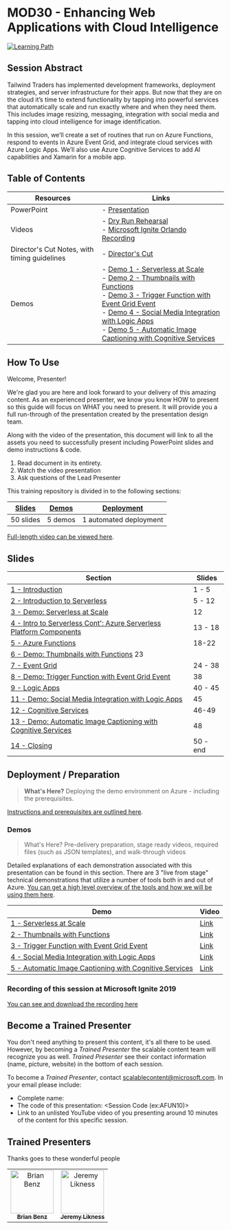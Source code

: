 # MOD30 - Enhancing Web Applications with Cloud Intelligence

[![Learning Path](https://img.shields.io/badge/Learning%20Path-MOD-fe5e00?logo=microsoft)](https://github.com/microsoft/ignite-learning-paths-training-mod/)

## Session Abstract

Tailwind Traders has implemented development frameworks, deployment strategies, and server infrastructure for their apps. But now that they are on the cloud it’s time to extend functionality by tapping into powerful services that automatically scale and run exactly where and when they need them. This includes image resizing, messaging, integration with social media and tapping into cloud intelligence for image identification.

In this session, we’ll create a set of routines that run on Azure Functions, respond to events in Azure Event Grid, and integrate cloud services with Azure Logic Apps. We’ll also use Azure Cognitive Services to add AI capabilities and Xamarin for a mobile app.

## Table of Contents

| Resources          | Links                            |
|-------------------|----------------------------------|
| PowerPoint        | - [Presentation](https://globaleventcdn.blob.core.windows.net/assets/mod/mod30/mod30-2019-10_Oct-24.pptx) |
| Videos            | - [Dry Run Rehearsal](https://globaleventcdn.blob.core.windows.net/assets/mod/mod30/MOD30DryRun.mp4) <br/>- [Microsoft Ignite Orlando Recording](https://myignite.techcommunity.microsoft.com/sessions/82990) |
| Director's Cut Notes, with timing guidelines | - [Director's Cut](directors_cut.md) |
| Demos             | - [Demo 1 - Serverless at Scale](./demos.md#demo-1-serverless-for-elastic-scale-watch-)<br/>- [Demo 2 - Thumbnails with Functions](./demos.md#demo-2-thumbnails-with-functions-watch-) <br/>- [Demo 3 - Trigger Function with Event Grid Event ](./demos.md#demo-3-trigger-function-with-event-grid-event-watch-) <br/>- [Demo 4 - Social Media Integration with Logic Apps ](./demos.md#demo-4-social-media-integration-with-logic-apps-watch-) <br/>- [Demo 5 - Automatic Image Captioning with Cognitive Services](./demos.md#demo-4-automatic-image-captioning-with-logic-apps-watch-) |


## How To Use

Welcome, Presenter!

We're glad you are here and look forward to your delivery of this amazing content. As an experienced presenter, we know you know HOW to present so this guide will focus on WHAT you need to present. It will provide you a full run-through of the presentation created by the presentation design team.

Along with the video of the presentation, this document will link to all the assets you need to successfully present including PowerPoint slides and demo instructions &
code.

1. Read document in its entirety.
2. Watch the video presentation
3. Ask questions of the Lead Presenter

This training repository is divided in to the following sections:

| [Slides](#slides) | [Demos](#demos) | [Deployment](setup.md) |
|-------------------|---------------------------|--------------------------------------
| 50 slides  | 5 demos  | 1 automated deployment

 [Full-length video can be viewed here](https://globaleventcdn.blob.core.windows.net/assets/mod/mod30/MOD30DryRun.mp4).

## Slides

| Section  | Slides |
|----------|----------|
|[1 - Introduction](directors_cut.md#intro)|  1 - 5
|[2 - Introduction to Serverless](directors_cut.md#serverless)|  5 - 12
|[3 - Demo: Serverless at Scale](#demos)| 12
|[4 - Intro to Serverless Cont': Azure Serverless Platform Components](directors_cut.md#servercont)| 13 - 18
|[5 - Azure Functions](directors_cut.md#func)|  18-22
|[6 - Demo: Thumbnails with Functions](#demos) 23
|[7 - Event Grid](directors_cut.md#ev)| 24 - 38
|[8 - Demo: Trigger Function with Event Grid Event](#demos)| 38
|[9 - Logic Apps](directors_cut.md#logic-apps)|  40 - 45
|[11 - Demo: Social Media Integration with Logic Apps](#demos)|  45
|[12 - Cognitive Services](directors_cut.md#cog)|  46-49
|[13 - Demo: Automatic Image Captioning with Cognitive Services](#demos)|  48
|[14 - Closing](directors_cut.md#close)| 50 - end

## Deployment / Preparation

>**What's Here?** Deploying the demo environment on Azure - including the prerequisites.

[Instructions and prerequisites are outlined here](setup.md).

### Demos
> What's Here? Pre-delivery preparation, stage ready videos, required files (such as JSON templates), and walk-through videos

Detailed explanations of each demonstration associated with this presentation can be found in this section. There are 3 "live from stage" technical demonstrations that utilize a number of tools both in and out of Azure. [You can get a high level overview of the tools and how we will be using them here](demos.md).

| Demo  | Video |  
|----------|----------|
|[1 - Serverless at Scale](demos.md#demo-1-serverless-for-elastic-scale)|[Link](https://globaleventcdn.blob.core.windows.net/assets/mod/mod30/MOD30_Demo1.mp4)
|[2 - Thumbnails with Functions](demos.md#demo-2-thumbnails-with-functions)|[Link](https://globaleventcdn.blob.core.windows.net/assets/mod/mod30/MOD30_Demo2.mp4)
|[3 - Trigger Function with Event Grid Event ](demos.md#demo-3-trigger-function-with-event-grid-event)|[Link](https://globaleventcdn.blob.core.windows.net/assets/mod/mod30/MOD30_Demo3.mp4)
|[4 - Social Media Integration with Logic Apps ](demos.md#demo-4-social-media-integration-with-logic-apps)|[Link](https://globaleventcdn.blob.core.windows.net/assets/mod/mod30/MOD30_Demo4.mp4)
|[5 - Automatic Image Captioning with Cognitive Services](demos.md#demo-4-automatic-image-captioning-with-logic-apps)|[Link](https://globaleventcdn.blob.core.windows.net/assets/mod/mod30/MOD30_Demo5.mp4)

### Recording of this session at Microsoft Ignite 2019

[You can see and download the recording here](https://myignite.techcommunity.microsoft.com/sessions/90746?source=sessions)

## Become a Trained Presenter

You don't need anything to present this content, it's all there to be used. However, by becoming a *Trained Presenter* the scalable content team will recognize you as well. *Trained Presenter* see their contact information (name, picture, website) in the bottom of each session.  
 
To become a *Trained Presenter*, contact [scalablecontent@microsoft.com](mailto:scalablecontent@microsoft.com). In your email please include:

- Complete name:
- The code of this presentation: \<Session Code (ex:AFUN10)\>
- Link to an unlisted YouTube video of you presenting around 10 minutes of the content for this specific session.



## Trained Presenters

Thanks goes to these wonderful people

<!-- ALL-CONTRIBUTORS-LIST:START - Do not remove or modify this section -->
<!-- prettier-ignore -->

<table>
<tr>
    <td align="center"><a href="https://medium.com/@bbenz">
        <img src="https://avatars2.githubusercontent.com/u/2809036?s=400&v=4" width="100px;" alt="Brian Benz"/><br />
        <sub><b>Brian Benz</b></sub></a><br />
            <!-- <a href="https://github.com/microsoft/ignite-learning-paths-training-mod/commits?author=fboucher" title="talk">📢</a>
            <a href="https://github.com/microsoft/ignite-learning-paths-training-mod/commits?author=fboucher" title="Documentation">📖</a>  -->
    </td>
    <td align="center"><a href="https://blog.jeremylikness.com/">
        <img src="https://avatars0.githubusercontent.com/u/5479675?s=400&v=4" width="100px;" alt="Jeremy Likness"/><br />
        <sub><b>Jeremy Likness</b></sub></a><br />
            <!-- <a href="https://github.com/microsoft/ignite-learning-paths-training-mod/commits?author=neilpeterson" title="talk">🎨</a>
            <a href="https://github.com/microsoft/ignite-learning-paths-training-mod/commits?author=neilpeterson" title="design">📖</a>  -->
    </td>
</tr></table>

<!-- ALL-CONTRIBUTORS-LIST:END -->
